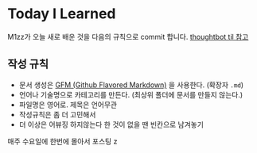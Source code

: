 # Today I Learned

M1zz가 오늘 새로 배운 것을 다음의 규칙으로 commit 합니다. [thoughtbot til 참고](https://github.com/thoughtbot/til)

## 작성 규칙
- 문서 생성은 [GFM (Github Flavored Markdown)](https://help.github.com/articles/github-flavored-markdown/) 을 사용한다. (확장자 `.md`)
- 언어나 기술명으로 카테고리를 만든다. (최상위 폴더에 문서를 만들지 않는다.)
- 파일명은 영어로. 제목은 언어무관
- 작성규칙은 좀 더 고민해서
- 더 이상은 어뷰징 하지않는다 한 것이 없을 땐 빈칸으로 남겨놓기

매주 수요일에 한번에 몰아서 포스팅
z

